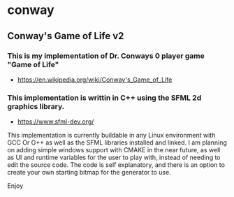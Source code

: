 # conway

## Conway's Game of Life v2

### This is my implementation of Dr. Conways 0 player game "Game of Life"
- https://en.wikipedia.org/wiki/Conway's_Game_of_Life
### This implementation is writtin in C++ using the SFML 2d graphics library.
- https://www.sfml-dev.org/

This implementation is currently buildable in any Linux environment with GCC Or G++ as well as the SFML libraries installed and linked.
I am planning on adding simple windows support with CMAKE in the near future, as well as UI and runtime variables for the user to play with, instead of needing to edit the source code.
The code is self explanatory, and there is an option to create your own starting bitmap for the generator to use.

Enjoy
